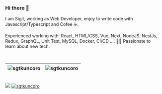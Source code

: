 ### Hi there 👋

<p align="left">
I am Sigit, working as Web Developer, enjoy to write code with Javascript/Typescript and Cofee ☕.

Experienced working with: React, HTML/CSS, Vue, Next, NodeJS, NestJs, Redux, GraphQL, Unit Test, MySQL, Docker, CI/CD .... 👨‍💻
Passionate to learn about new tech.
</p>
</br>

| <img align="center" src="https://github-readme-stats.vercel.app/api?username=sgtkuncoro&show_icons=true&theme=default&include_all_commits=true&count_private=true" alt="sgtkuncoro"  />  | <img align="center" src="https://github-readme-stats.vercel.app/api/top-langs/?username=sgtkuncoro&layout=compact&theme=default&langs_count=10&hide=tsql,css" alt="sgtkuncoro"  />  |
| ------------- | ------------- |

<br/>

<div align="left">
<a href="https://github.com/sgtkuncoro?tab=followers"><img src="https://img.shields.io/github/followers/sgtkuncoro.svg?style=social&label=Follow&maxAge=z"></a>
<a href="https://github.com/sgtkuncoro"><img src="https://komarev.com/ghpvc/?username=sgtkuncoro" alt="sgtkuncoro"/></a>
</div>


<!--
**sgtkuncoro/sgtkuncoro** is a ✨ _special_ ✨ repository because its `README.md` (this file) appears on your GitHub profile.

Here are some ideas to get you started:

- 🔭 I’m currently working on ...
- 🌱 I’m currently learning ...
- 👯 I’m looking to collaborate on ...
- 🤔 I’m looking for help with ...
- 💬 Ask me about ...
- 📫 How to reach me: ...
- 😄 Pronouns: ...
- ⚡ Fun fact: ...
-->
